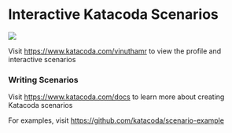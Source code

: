 # Interactive Katacoda Scenarios

[![](http://shields.katacoda.com/katacoda/vinuthamr/count.svg)](https://www.katacoda.com/vinuthamr "Get your profile on Katacoda.com")

Visit https://www.katacoda.com/vinuthamr to view the profile and interactive scenarios

### Writing Scenarios
Visit https://www.katacoda.com/docs to learn more about creating Katacoda scenarios

For examples, visit https://github.com/katacoda/scenario-example
